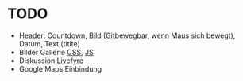 TODO
====

* Header: Countdown, Bild ([Git](https://github.com/peachananr/interactive_bg)bewegbar, wenn Maus sich bewegt), Datum, Text (titlte)
* Bilder Gallerie [CSS](http://tympanus.net/Tutorials/OriginalHoverEffects/index3.html), [JS](http://lokeshdhakar.com/projects/lightbox2/)
* Diskussion [Livefyre](http://web.livefyre.com/)
* Google Maps Einbindung
